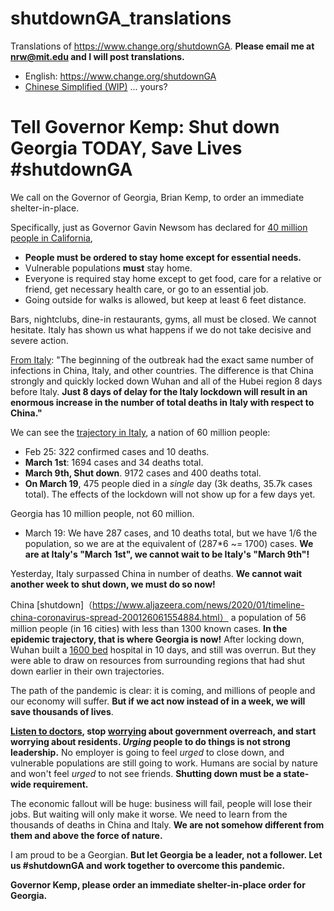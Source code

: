 # shutdownGA_translations 

Translations of https://www.change.org/shutdownGA. 
**Please email me at nrw@mit.edu and I will post translations.**

* English: https://www.change.org/shutdownGA
* [Chinese Simplified (WIP)](./zh.txt)
... yours?

# Tell Governor Kemp: Shut down Georgia TODAY, Save Lives #shutdownGA

We call on the Governor of Georgia, Brian Kemp, to order an immediate shelter-in-place.

Specifically, just as Governor Gavin Newsom has declared for [40 million people in California](https://covid19.ca.gov/stay-home-except-for-essential-needs/),

- **People must be ordered to stay home except for essential needs.**
- Vulnerable populations **must** stay home.
- Everyone is required stay home except to get food, care for a relative or friend, get necessary health care, or go to an essential job.
- Going outside for walks is allowed, but keep at least 6 feet distance.

Bars, nightclubs, dine-in restaurants, gyms, all must be closed. We cannot hesitate. Italy has shown us what happens if we do not take decisive and severe action.

[From Italy](https://www.change.org/p/scientific-community-open-letter-to-the-scientific-community?): "The beginning of the outbreak had the exact same number of infections in China, Italy, and other countries. The difference is that China strongly and quickly locked down Wuhan and all of the Hubei region 8 days before Italy. **Just 8 days of delay for the Italy lockdown will result in an enormous increase in the number of total deaths in Italy with respect to China."**

We can see the [trajectory in Italy](https://en.wikipedia.org/wiki/2020_coronavirus_pandemic_in_Italy), a nation of 60 million people:

- Feb 25:  322 confirmed cases and 10 deaths.
- **March 1st**: 1694 cases and 34 deaths total.
- **March 9th, Shut down**. 9172 cases and 400 deaths total.
- **On March 19**, 475 people died in a *single* day (3k deaths, 35.7k cases total). The effects of the lockdown will not show up for a few days yet.

Georgia has 10 million people, not 60 million.

- March 19: We have 287 cases, and 10 deaths total, but we have 1/6 the population, so we are at the equivalent of (287*6 ~= 1700) cases. **We are at Italy's "March 1st", we cannot wait to be Italy's "March 9th"!**

Yesterday, Italy surpassed China in number of deaths. **We cannot wait another week to shut down, we must do so now!**

China [shutdown]（https://www.aljazeera.com/news/2020/01/timeline-china-coronavirus-spread-200126061554884.html） a population of 56 million people (in 16 cities) with less than 1300 known cases. **In the epidemic trajectory, that is where Georgia is now!** After locking down, Wuhan built a [1600 bed](https://en.wikipedia.org/wiki/Leishenshan_Hospital) hospital in 10 days, and still was overrun. But they were able to draw on resources from surrounding regions that had shut down earlier in their own trajectories.

The path of the pandemic is clear: it is coming, and millions of people and our economy will suffer. **But if we act now instead of in a week, we will save thousands of lives**.

**[Listen to doctors](https://midnightmass.substack.com/p/50-medical-docs-warn-of-massachusetts), stop [worrying](https://www.ajc.com/news/state--regional-govt--politics/kemp-rejects-statewide-shutdown-brace-for-coronavirus-scrambles-for-health-supplies/0pYYAFVOkyV4VIhLkEJajK/) about government overreach, and start worrying about residents. *Urging* people to do things is not strong leadership.** No employer is going to feel *urged* to close down, and vulnerable populations are still going to work. Humans are social by nature and won't feel *urged* to not see friends. **Shutting down must be a state-wide requirement.**

The economic fallout will be huge: business will fail, people will lose their jobs. But waiting will only make it worse. We need to learn from the thousands of deaths in China and Italy. **We are not somehow different from them and above the force of nature.**

I am proud to be a Georgian. **But let Georgia be a leader, not a follower. Let us #shutdownGA and work together to overcome this pandemic.**

**Governor Kemp, please order an immediate shelter-in-place order for Georgia.**
